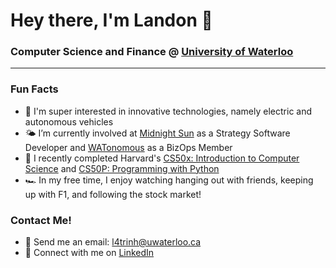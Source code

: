# Hey there, I'm Landon 👋
### Computer Science and Finance @ <a href="https://uwaterloo.ca/computing-financial-management/">University of Waterloo</a>
---
### Fun Facts
- 🔋 I'm super interested in innovative technologies, namely electric and autonomous vehicles
- 🌤 I’m currently involved at <a href="https://www.uwmidsun.com/">Midnight Sun</a> as a Strategy Software Developer and <a href="https://www.watonomous.ca/">WATonomous</a> as a BizOps Member
- 🐍 I recently completed Harvard's <a href="https://cs50.harvard.edu/x/2024/">CS50x: Introduction to Computer Science</a> and <a href="https://cs50.harvard.edu/python/2022/">CS50P: Programming with Python</a>
- 🏎️ In my free time, I enjoy watching hanging out with friends, keeping up with F1, and following the stock market!

### Contact Me!
- 📧 Send me an email: l4trinh@uwaterloo.ca
- 🔗 Connect with me on <a href="https://www.linkedin.com/in/landontrinh/">LinkedIn</a>
